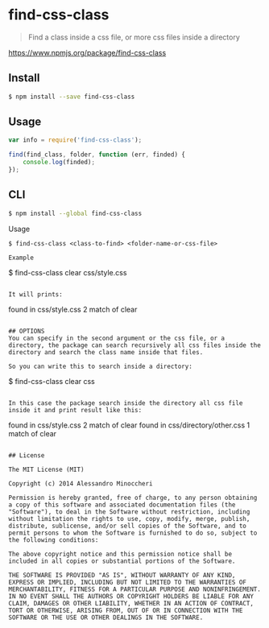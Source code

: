 # find-css-class

> Find a class inside a css file, or more css files inside a directory

https://www.npmjs.org/package/find-css-class

## Install

```sh
$ npm install --save find-css-class
```


## Usage

```js
var info = require('find-css-class');

find(find_class, folder, function (err, finded) {
	console.log(finded);
});
```

## CLI

```sh
$ npm install --global find-css-class
```

  Usage
  ```
  $ find-css-class <class-to-find> <folder-name-or-css-file>

  Example
  ```
  $ find-css-class clear css/style.css
```

It will prints:
```
found in css/style.css 2 match of clear
```

## OPTIONS
You can specify in the second argument or the css file, or a directory, the package can search recursively all css files inside the directory and search the class name inside that files.

So you can write this to search inside a directory:

```
$ find-css-class clear css
```

In this case the package search inside the directory all css file inside it and print result like this:
```
found in css/style.css 2 match of clear
found in css/directory/other.css 1 match of clear
```

## License

The MIT License (MIT)

Copyright (c) 2014 Alessandro Minoccheri

Permission is hereby granted, free of charge, to any person obtaining a copy of this software and associated documentation files (the "Software"), to deal in the Software without restriction, including without limitation the rights to use, copy, modify, merge, publish, distribute, sublicense, and/or sell copies of the Software, and to permit persons to whom the Software is furnished to do so, subject to the following conditions:

The above copyright notice and this permission notice shall be included in all copies or substantial portions of the Software.

THE SOFTWARE IS PROVIDED "AS IS", WITHOUT WARRANTY OF ANY KIND, EXPRESS OR IMPLIED, INCLUDING BUT NOT LIMITED TO THE WARRANTIES OF MERCHANTABILITY, FITNESS FOR A PARTICULAR PURPOSE AND NONINFRINGEMENT. IN NO EVENT SHALL THE AUTHORS OR COPYRIGHT HOLDERS BE LIABLE FOR ANY CLAIM, DAMAGES OR OTHER LIABILITY, WHETHER IN AN ACTION OF CONTRACT, TORT OR OTHERWISE, ARISING FROM, OUT OF OR IN CONNECTION WITH THE SOFTWARE OR THE USE OR OTHER DEALINGS IN THE SOFTWARE.